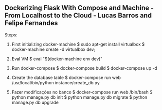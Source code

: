 ## Dockerizing Flask With Compose and Machine - From Localhost to the Cloud - Lucas Barros and Felipe Fernandes

Steps:
1. First initializing docker-machine
$ sudo apt-get install virtualbox
$ docker-machine create -d virtualbox dev;

2. Eval VM
$ eval "$(docker-machine env dev)"

3. Run docker-compose
$ docker-compose build
$ docker-compose up -d

4. Create the database table
$ docker-compose run web /usr/local/bin/python instance/create_db.py

5. Fazer modificações no banco
$ docker-compose run web /bin/bash
$ python manage.py db init
$ python manage.py db migrate
$ python manage.py db upgrade


